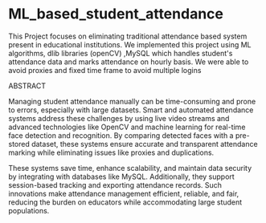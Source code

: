 # ML_based_student_attendance
This Project focuses on eliminating traditional attendance based system present in educational institutions. We implemented this project using ML algorithms, dlib libraries (openCV) ,MySQL which handles student's attendance data and marks attendance on hourly basis. We were able to avoid proxies and fixed time frame to avoid multiple logins


ABSTRACT

Managing student attendance manually can be time-consuming and prone to errors, especially with large datasets. Smart and automated attendance systems address these challenges by using live video streams and advanced technologies like OpenCV and machine learning for real-time face detection and recognition. By comparing detected faces with a pre-stored dataset, these systems ensure accurate and transparent attendance marking while eliminating issues like proxies and duplications.

These systems save time, enhance scalability, and maintain data security by integrating with databases like MySQL. Additionally, they support session-based tracking and exporting attendance records. Such innovations make attendance management efficient, reliable, and fair, reducing the burden on educators while accommodating large student populations.
